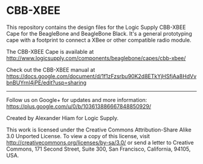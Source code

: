 CBB-XBEE
========

This repository contains the design files for the Logic Supply CBB-XBEE Cape for the 
BeagleBone and BeagleBone Black. It's a general prototyping cape with a footprint to connect a XBee or
other compatible radio module.

The CBB-XBEE Cape is available at http://www.logicsupply.com/components/beaglebone/capes/cbb-xbee/

Check out the CBB-XBEE manual at https://docs.google.com/document/d/1f1zFzsrbu90K2d8ETkYjHSfjAa8HdVvbnBUYrnl4jPE/edit?usp=sharing

----

Follow us on Google+ for updates and more information: https://plus.google.com/u/0/b/103613886667848850929/

Created by Alexander Hiam for Logic Supply.

This work is licensed under the Creative Commons Attribution-Share Alike 3.0 Unported License. 
To view a copy of this license, visit http://creativecommons.org/licenses/by-sa/3.0/ or send a 
letter to Creative Commons, 171 Second Street, Suite 300, San Francisco, California, 94105, USA.
